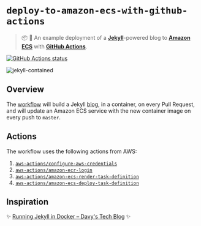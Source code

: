 # `deploy-to-amazon-ecs-with-github-actions`

> :package: :rocket: An example deployment of a [**Jekyll**](https://jekyllrb.com/)-powered blog to [**Amazon ECS**](https://aws.amazon.com/ecs/) with [**GitHub Actions**](https://github.com/features/actions).

<a href="https://github.com/swinton/jekyll-contained"><img alt="GitHub Actions status" src="https://github.com/swinton/jekyll-contained/workflows/Build/badge.svg"></a>

![jekyll-contained](https://user-images.githubusercontent.com/27806/67113157-6c8fc900-f19e-11e9-92ab-4106ef5ad22d.png)

## Overview

The [workflow](.github/workflows/main.yml) will build a Jekyll [blog](blog/), in a container, on every Pull Request, and will update an Amazon ECS service with the new container image on every push to `master`.

## Actions

The workflow uses the following actions from AWS:

1. [`aws-actions/configure-aws-credentials`](https://github.com/marketplace/actions/configure-aws-credentials-action-for-github-actions)
1. [`aws-actions/amazon-ecr-login`](https://github.com/marketplace/actions/amazon-ecr-login-action-for-github-actions)
1. [`aws-actions/amazon-ecs-render-task-definition`](https://github.com/marketplace/actions/amazon-ecs-render-task-definition-action-for-github-actions)
1. [`aws-actions/amazon-ecs-deploy-task-definition`](https://github.com/marketplace/actions/amazon-ecs-deploy-task-definition-action-for-github-actions)

## Inspiration

:sparkles: [Running Jekyll in Docker – Davy's Tech Blog](https://ddewaele.github.io/running-jekyll-in-docker/) :sparkles:
